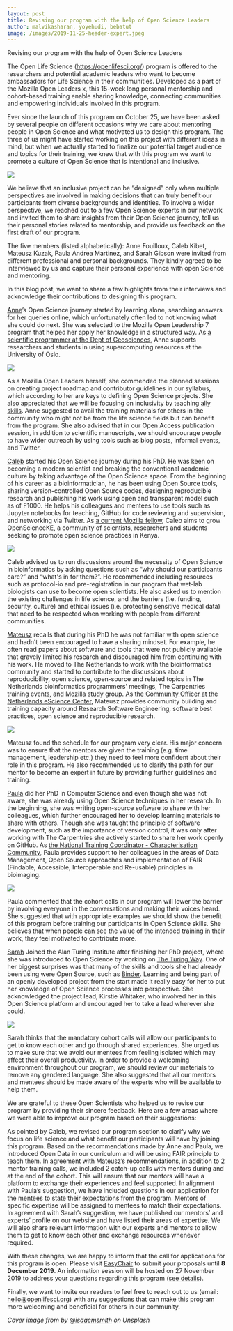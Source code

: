 ```yaml
---
layout: post
title: Revising our program with the help of Open Science Leaders
author: malvikasharan, yoyehudi, bebatut
image: /images/2019-11-25-header-expert.jpeg
---
```


Revising our program with the help of Open Science Leaders

The Open Life Science (https://openlifesci.org/) program is offered to the researchers and potential academic leaders who want to become ambassadors for Life Science in their communities. Developed as a part of the Mozilla Open Leaders x, this 15-week long personal mentorship and cohort-based training enable sharing knowledge, connecting communities and empowering individuals involved in this program.

Ever since the launch of this program on October 25, we have been asked by several people on different occasions why we care about mentoring people in Open Science and what motivated us to design this program. The three of us might have started working on this project with different ideas in mind, but when we actually started to finalize our potential target audience and topics for their training, we knew that with this program we want to promote a culture of Open Science that is intentional and inclusive.

![](/images/2019-11-25-blog1.png)

We believe that an inclusive project can be “designed” only when multiple perspectives are involved in making decisions that can truly benefit our participants from diverse backgrounds and identities. To involve a wider perspective, we reached out to a few Open Science experts in our network and invited them to share insights from their Open Science journey, tell us their personal stories related to mentorship, and provide us feedback on the first draft of our program.

The five members (listed alphabetically): Anne Fouilloux, Caleb Kibet, Mateusz Kuzak, Paula Andrea Martinez, and Sarah Gibson were invited from different professional and personal backgrounds. They kindly agreed to be interviewed by us and capture their personal experience with open Science and mentoring.

In this blog post, we want to share a few highlights from their interviews and acknowledge their contributions to designing this program.

[Anne](https://twitter.com/AnneFouilloux)’s Open Science journey started by learning alone, searching answers for her queries online, which unfortunately often led to not knowing what she could do next. She was selected to the Mozilla Open Leadership 7 program that helped her apply her knowledge in a structured way. As [a scientific programmer at the Dept of Geosciences](https://www.mn.uio.no/geo/english/people/adm/annefou/), Anne supports researchers and students in using supercomputing resources at the University of Oslo.

![](/images/2019-11-25-blog2.png)

As a Mozilla Open Leaders herself, she commended the planned sessions on creating project roadmap and contributor guidelines in our syllabus, which according to her are keys to defining  Open Science projects. She also appreciated that we will be focusing on inclusivity by teaching [ally skills](https://frameshiftconsulting.com/ally-skills-workshop/). Anne suggested to avail the training materials for others in the community who might not be from the life science fields but can benefit from the program. She also advised that in our Open Access publication session, in addition to scientific manuscripts, we should encourage people to have wider outreach by using tools such as blog posts, informal events, and Twitter.

[Caleb](https://twitter.com/Calkibet) started his Open Science journey during his PhD. He was keen on becoming a modern scientist and breaking the conventional academic culture by taking advantage of the Open Science space.  From the beginning of his career as a bioinformatician, he has been using Open Source tools, sharing version-controlled Open Source codes, designing reproducible research and publishing his work using open and transparent model such as of F1000. He helps his colleagues and mentees to use tools such as Jupyter notebooks for teaching, GitHub for code reviewing and supervision, and networking via Twitter. As [a current Mozilla fellow](https://www.mozillapulse.org/profile/1617), Caleb aims to grow OpenScienceKE, a community of scientists, researchers and students seeking to promote open science practices in Kenya.

![](/images/2019-11-25-blog3.png)

Caleb advised us to run discussions around the necessity of Open Science in bioinformatics by asking questions such as “why should our participants care?” and “what's in for them?”. He recommended including resources such as protocol-io and pre-registration in our program that wet-lab biologists can use to become open scientists. He also asked us to mention the existing challenges in life science, and the barriers (i.e. funding, security, culture) and ethical issues (i.e. protecting sensitive medical data) that need to be respected when working with people from different communities.

[Mateusz](https://twitter.com/matkuzak) recalls that during his PhD he was not familiar with open science and hadn’t been encouraged to have a sharing mindset. For example, he often read papers about software and tools that were not publicly available that gravely limited his research and discouraged him from continuing with his work. He moved to The Netherlands to work with the bioinformatics community and started to contribute to the discussions about reproducibility, open science, open-source and related topics in The Netherlands bioinformatics programmers’ meetings, The Carpentries training events, and Mozilla study group. As [the Community Officer at the Netherlands eScience Center](https://www.esciencecenter.nl/profile/mateusz-kuzak-msc), Mateusz provides community building and training capacity around Research Software Engineering, software best practices, open science and reproducible research.

![](/images/2019-11-25-blog4.png)

Mateusz found the schedule for our program very clear. His major concern was to ensure that the mentors are given the training (e.g. time management, leadership etc.) they need to feel more confident about their role in this program. He also recommended us to clarify the path for our mentor to become an expert in future by providing further guidelines and training.

[Paula](https://twitter.com/orchid00) did her PhD in Computer Science and even though she was not aware, she was already using Open Science techniques in her research. In the beginning, she was writing open-source software to share with her colleagues, which further encouraged her to develop learning materials to share with others. Though she was taught the principle of software development, such as the importance of version control, it was only after working with The Carpentries she actively started to share her work openly on GitHub. As [the National Training Coordinator - Characterisation Community](https://characterisation-virtual-laboratory.github.io/CVL_Community/AustralianCharacterisationFacilities/), Paula provides support to her colleagues in the areas of Data Management, Open Source approaches and implementation of FAIR (Findable, Accessible, Interoperable and Re-usable) principles in bioimaging.

![](/images/2019-11-25-blog5.png)

Paula commented that the cohort calls in our program will lower the barrier by involving everyone in the conversations and making their voices heard. She suggested that with appropriate examples we should show the benefit of this program before training our participants in Open Science skills. She believes that when people can see the value of the intended training in their work, they feel motivated to contribute more.

[Sarah](https://twitter.com/drsarahlgibson) Joined the Alan Turing Institute after finishing her PhD project, where she was introduced to Open Science by working on [The Turing Way](https://the-turing-way.netlify.com/introduction/introduction). One of her biggest surprises was that many of the skills and tools she had already been using were Open Source, such as [Binder](https://mybinder.org/). Learning and being part of an openly developed project from the start made it really easy for her to put her knowledge of Open Science processes into perspective. She acknowledged the project lead, Kirstie Whitaker, who involved her in this Open Science platform and encouraged her to take a lead wherever she could.

![](/images/2019-11-25-blog6.png)

Sarah thinks that the mandatory cohort calls will allow our participants to get to know each other and go through shared experiences. She urged us to make sure that we avoid our mentees from feeling isolated which may affect their overall productivity.  In order to provide a welcoming environment throughout our program, we should review our materials to remove any gendered language. She also suggested that all our mentors and mentees should be made aware of the experts who will be available to help them.

We are grateful to these Open Scientists who helped us to revise our program by providing their sincere feedback. Here are a few areas where we were able to improve our program based on their suggestions:

As pointed by Caleb, we revised our program section to clarify why we focus on life science and what benefit our participants will have by joining this program.
Based on the recommendations made by Anne and Paula, we introduced Open Data in our curriculum and will be using FAIR principle to teach them.
In agreement with Mateusz’s recommendations, in addition to 2 mentor training calls, we included 2 catch-up calls with mentors during and at the end of the cohort. This will ensure that our mentors will have a platform to exchange their experiences and feel supported.
In alignment with Paula’s suggestion, we have included questions in our application for the mentees to state their expectations from the program. Mentors of specific expertise will be assigned to mentees to match their expectations.
In agreement with Sarah’s suggestion, we have published our mentors’ and experts’ profile on our website and have listed their areas of expertise. We will also share relevant information with our experts and mentors to allow them to get to know each other and exchange resources whenever required.

With these changes, we are happy to inform that the call for applications for this program is open. Please visit [EasyChair](https://easychair.org/cfp/ols-2020) to submit your proposals until **8 December 2019**. An information session will be hosted on 27 November 2019 to address your questions regarding this program ([see details](https://docs.google.com/document/d/1EIDzZi5mgRiWR7cJQl0up470C87GsbcoTR_6-cs-SeE/edit?usp=sharing)).

Finally, we want to invite our readers to feel free to reach out to us (email: hello@openlifesci.org) with any suggestions that can make this program more welcoming and beneficial for others in our community.


*Cover image from by [@isaacmsmith](https://unsplash.com/photos/Ij7h-m4nJ18) on Unsplash*
